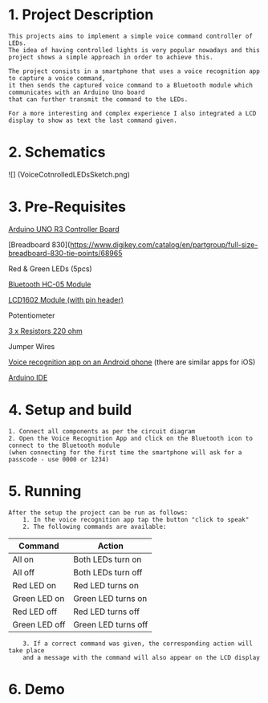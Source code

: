 # 1. Project Description
	This projects aims to implement a simple voice command controller of LEDs. 
	The idea of having controlled lights is very popular nowadays and this project shows a simple approach in order to achieve this.
	
	The project consists in a smartphone that uses a voice recognition app to capture a voice command, 
	it then sends the captured voice command to a Bluetooth module which communicates with an Arduino Uno board 
	that can further transmit the command to the LEDs.
	
	For a more interesting and complex experience I also integrated a LCD display to show as text the last command given.
	
	
# 2. Schematics
![] (VoiceCotnrolledLEDsSketch.png)

# 3. Pre-Requisites
[Arduino UNO R3 Controller Board](https://docs.arduino.cc/hardware/uno-rev3)

[Breadboard 830](https://www.digikey.com/catalog/en/partgroup/full-size-breadboard-830-tie-points/68965

Red & Green LEDs (5pcs)

[Bluetooth HC-05 Module](https://www.rhydolabz.com/wireless-bluetooth-ble-c-130_132/hc05-bluetooth-module-masterslave-p-1169.html)

[LCD1602 Module (with pin header)](http://wiki.sunfounder.cc/index.php?title=LCD1602_Module)

Potentiometer

[3 x Resistors 220 ohm](https://protosupplies.com/product/resistor-220-ohm-5-14w25-pack/)

Jumper Wires

[Voice recognition app on an Android phone](https://play.google.com/store/apps/details?id=appinventor.ai_ashishmarch12.Bluetooth_Voice&hl=en) (there are similar apps for iOS)

[Arduino IDE](https://www.arduino.cc/en/software)

# 4. Setup and build
	1. Connect all components as per the circuit diagram
	2. Open the Voice Recognition App and click on the Bluetooth icon to connect to the Bluetooth module 
	(when connecting for the first time the smartphone will ask for a passcode - use 0000 or 1234)
# 5. Running
	After the setup the project can be run as follows:
		1. In the voice recognition app tap the button "click to speak"
		2. The following commands are available:

| Command       | Action              |
| ------------- | ------------------- |
| All on        | Both LEDs turn on   |
| All off	    | Both LEDs turn off  |
| Red LED on	| Red LED turns on    |
| Green LED on	| Green LED turns on  |
| Red LED off	| Red LED turns off   |
| Green LED off	| Green LED turns off |

		3. If a correct command was given, the corresponding action will take place 
		and a message with the command will also appear on the LCD display 
# 6. Demo
